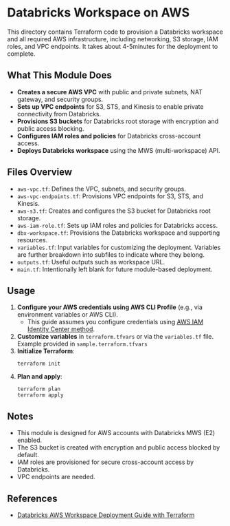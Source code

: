 # Databricks Workspace on AWS

This directory contains Terraform code to provision a Databricks workspace and all required AWS infrastructure, including networking, S3 storage, IAM roles, and VPC endpoints. It takes about 4-5minutes for the deployment to complete.

## What This Module Does

- **Creates a secure AWS VPC** with public and private subnets, NAT gateway, and security groups.
- **Sets up VPC endpoints** for S3, STS, and Kinesis to enable private connectivity from Databricks.
- **Provisions S3 buckets** for Databricks root storage with encryption and public access blocking.
- **Configures IAM roles and policies** for Databricks cross-account access.
- **Deploys Databricks workspace** using the MWS (multi-workspace) API.

## Files Overview

- `aws-vpc.tf`: Defines the VPC, subnets, and security groups.
- `aws-vpc-endpoints.tf`: Provisions VPC endpoints for S3, STS, and Kinesis.
- `aws-s3.tf`: Creates and configures the S3 bucket for Databricks root storage.
- `aws-iam-role.tf`: Sets up IAM roles and policies for Databricks access.
- `dbx-workspace.tf`: Provisions the Databricks workspace and supporting resources.
- `variables.tf`: Input variables for customizing the deployment. Variables are further breakdown into subfiles to indicate where they belong.
- `outputs.tf`: Useful outputs such as workspace URL.
- `main.tf`: Intentionally left blank for future module-based deployment.

## Usage

1. **Configure your AWS credentials using AWS CLI Profile** (e.g., via environment variables or AWS CLI).
    - This guide assumes you configure credentials using [AWS IAM Identity Center method](https://docs.aws.amazon.com/cli/latest/userguide/cli-configure-sso.html).
2. **Customize variables** in `terraform.tfvars` or via the `variables.tf` file. Example provided in `sample.terraform.tfvars`
3. **Initialize Terraform**:
   ```
   terraform init
   ```
4. **Plan and apply**:
   ```
   terraform plan
   terraform apply
   ```

## Notes

- This module is designed for AWS accounts with Databricks MWS (E2) enabled.
- The S3 bucket is created with encryption and public access blocked by default.
- IAM roles are provisioned for secure cross-account access by Databricks.
- VPC endpoints are needed.

## References

- [Databricks AWS Workspace Deployment Guide with Terraform](https://docs.databricks.com/aws/en/admin/workspace/templates#terraform)
